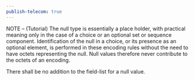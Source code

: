 ```yaml
---
publish-telecom: true
---
```



NOTE – (Tutorial) The null type is essentially a place holder, with practical meaning only in the case of a choice or an optional set or sequence component. Identification of the null in a choice, or its presence as an optional element, is performed in these encoding rules without the need to have octets representing the null. Null values therefore never contribute to the octets of an encoding.

There shall be no addition to the field-list for a null value.